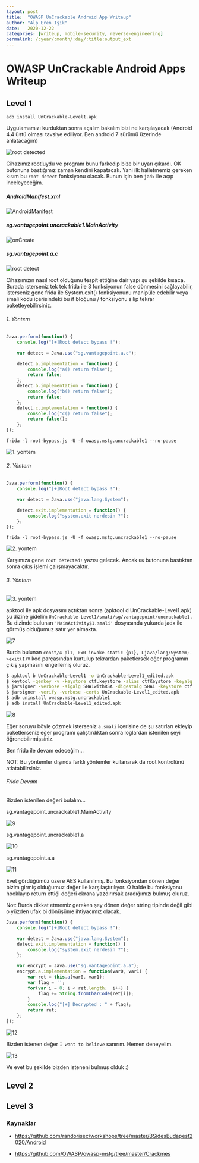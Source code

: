 ```yaml
---
layout: post
title:  "OWASP UnCrackable Android App Writeup"
author: "Alp Eren Işık"
date:   2020-12-22
categories: [writeup, mobile-security, reverse-engineering]
permalink: /:year/:month/:day/:title:output_ext
---
```


# OWASP UnCrackable Android Apps Writeup

## Level 1

    adb install UnCrackable-Level1.apk

Uygulamamızı kurduktan sonra açalım bakalım bizi ne karşılayacak (Android 4.4 üstü olması tavsiye ediliyor. Ben android 7 sürümü üzerinde anlatacağım)  

![root detected](/static/img/posts/owasp_uncrackable_android/1/0.png)

Cihazımız rootluydu ve program bunu farkedip bize bir uyarı çıkardı. OK butonuna bastığımız zaman kendini kapatacak. Yani ilk halletmemiz gereken kısım bu `root detect` fonksiyonu olacak. Bunun için ben `jadx` ile açıp inceleyeceğim.

##### AndroidManifest.xml

![AndroidManifest](/static/img/posts/owasp_uncrackable_android/1/1.png)

##### sg.vantagepoint.uncrackable1.MainActivity

![onCreate](/static/img/posts/owasp_uncrackable_android/1/2.png)

##### sg.vantagepoint.a.c

![root detect](/static/img/posts/owasp_uncrackable_android/1/3.png)

Cihazımızın nasıl root olduğunu tespit ettiğine dair yapı şu şekilde kısaca. Burada isterseniz tek tek frida ile 3 fonksiyonun false dönmesini sağlayabilir, isterseniz gene frida ile System.exit() fonksiyonunu manipüle edebilir veya smali kodu içerisindeki bu if bloğunu / fonksiyonu silip tekrar paketleyebilirsiniz.

###### 1. Yöntem

```javascript
Java.perform(function() {
	console.log("[+]Root detect bypass !");

	var detect = Java.use("sg.vantagepoint.a.c");

	detect.a.implementation = function() {
		console.log("a() return false");
		return false;
	};
	detect.b.implementation = function() {
		console.log("b() return false");
		return false;
	};
	detect.c.implementation = function() {
		console.log("c() return false");
		return false();
	};
});
```

    frida -l root-bypass.js -U -f owasp.mstg.uncrackable1 --no-pause

![1. yontem](/static/img/posts/owasp_uncrackable_android/1/4.png)

###### 2. Yöntem

```javascript
Java.perform(function() {
	console.log("[+]Root detect bypass !");

	var detect = Java.use("java.lang.System");

	detect.exit.implementation = function() {
		console.log("system.exit nerdesin ?");
	};
});
```

    frida -l root-bypass.js -U -f owasp.mstg.uncrackable1 --no-pause

![2. yontem](/static/img/posts/owasp_uncrackable_android/1/5.png)

Karşımıza gene `root detected!` yazısı gelecek. Ancak `OK` butonuna bastıktan sonra çıkış işlemi çalışmayacaktır.  

###### 3. Yöntem

![3. yontem](/static/img/posts/owasp_uncrackable_android/1/6.png)

apktool ile apk dosyasını açtıktan sonra (apktool d UnCrackable-Level1.apk) şu dizine gidelim `UnCrackable-Level1/smali/sg/vantagepoint/uncrackable1` . Bu dizinde bulunan `'MainActivity$1.smali'` dosyasında yukarda jadx ile görmüş olduğumuz satır yer almakta.

![7](/static/img/posts/owasp_uncrackable_android/1/7.png)

Burda bulunan `const/4 pl1, 0x0 invoke-static {p1}, Ljava/lang/System;->exit(I)V` kod parçasından kurtulup tekrardan paketlersek eğer programın çıkış yapmasını engellemiş oluruz.

```bash
$ apktool b UnCrackable-Level1 -o UnCrackable-Level1_edited.apk
$ keytool -genkey -v -keystore ctf.keystore -alias ctfKeystore -keyalg RSA -keysize 2048 -validity 10000
$ jarsigner -verbose -sigalg SHA1withRSA -digestalg SHA1 -keystore ctf.keystore UnCrackable-Level1_edited.apk ctfKeystore
$ jarsigner -verify -verbose -certs UnCrackable-Level1_edited.apk
$ adb uninstall owasp.mstg.uncrackable1
$ adb install UnCrackable-Level1_edited.apk
```  

![8](/static/img/posts/owasp_uncrackable_android/1/8.png)

Eğer soruyu böyle çözmek isterseniz `a.smali` içerisine de şu satırları ekleyip paketlerseniz eğer programı çalıştırdıktan sonra loglardan istenilen şeyi öğrenebilirmişsiniz.

Ben frida ile devam edeceğim...

NOT: Bu yöntemler dışında farklı yöntemler kullanarak da root kontrolünü atlatabilirsiniz.

###### Frida Devam

Bizden istenilen değeri bulalım...

sg.vantagepoint.uncrackable1.MainActivity

![9](/static/img/posts/owasp_uncrackable_android/1/9.png)

sg.vantagepoint.uncrackable1.a

![10](/static/img/posts/owasp_uncrackable_android/1/10.png)

sg.vantagepoint.a.a

![11](/static/img/posts/owasp_uncrackable_android/1/11.png)

Evet gördüğümüz üzere AES kullanılmış. Bu fonksiyondan dönen değer bizim girmiş olduğumuz değer ile karşılaştırılıyor. O halde bu fonksiyonu hooklayıp return ettiği değeri ekrana yazdırırsak aradığımızı bulmuş oluruz.

Not: Burda dikkat etmemiz gereken şey dönen değer string tipinde değil gibi o yüzden ufak bi dönüşüme ihtiyacımız olacak.

```javascript
Java.perform(function() {
	console.log("[+]Root detect bypass !");

	var detect = Java.use("java.lang.System");
	detect.exit.implementation = function() {
		console.log("system.exit nerdesin ?");
	};

	var encrypt = Java.use("sg.vantagepoint.a.a");
	encrypt.a.implementation = function(var0, var1) {
		var ret = this.a(var0, var1);
		var flag = '';
		for(var i = 0; i < ret.length;	i++) {
			flag += String.fromCharCode(ret[i]);
		}
		console.log("[+] Decrypted : " + flag);
		return ret;
	};
});
```

![12](/static/img/posts/owasp_uncrackable_android/1/12.png)

Bizden istenen değer `I want to believe` sanırım. Hemen deneyelim.

![13](/static/img/posts/owasp_uncrackable_android/1/13.png)

Ve evet bu şekilde bizden isteneni bulmuş olduk :)

## Level 2

## Level 3

### Kaynaklar

  - https://github.com/randorisec/workshops/tree/master/BSidesBudapest2020/Android

  - https://github.com/OWASP/owasp-mstg/tree/master/Crackmes
